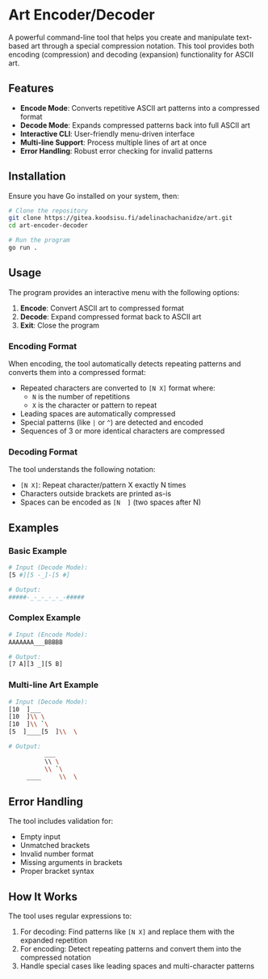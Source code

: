 # Art Encoder/Decoder

A powerful command-line tool that helps you create and manipulate text-based art through a special compression notation. This tool provides both encoding (compression) and decoding (expansion) functionality for ASCII art.

## Features

- **Encode Mode**: Converts repetitive ASCII art patterns into a compressed format
- **Decode Mode**: Expands compressed patterns back into full ASCII art
- **Interactive CLI**: User-friendly menu-driven interface
- **Multi-line Support**: Process multiple lines of art at once
- **Error Handling**: Robust error checking for invalid patterns

## Installation

Ensure you have Go installed on your system, then:

```bash
# Clone the repository
git clone https://gitea.koodsisu.fi/adelinachachanidze/art.git
cd art-encoder-decoder

# Run the program
go run .
```

## Usage

The program provides an interactive menu with the following options:

1. **Encode**: Convert ASCII art to compressed format
2. **Decode**: Expand compressed format back to ASCII art
3. **Exit**: Close the program

### Encoding Format

When encoding, the tool automatically detects repeating patterns and converts them into a compressed format:

- Repeated characters are converted to `[N X]` format where:
  - `N` is the number of repetitions
  - `X` is the character or pattern to repeat
- Leading spaces are automatically compressed
- Special patterns (like `|` or `^`) are detected and encoded
- Sequences of 3 or more identical characters are compressed

### Decoding Format

The tool understands the following notation:

- `[N X]`: Repeat character/pattern X exactly N times
- Characters outside brackets are printed as-is
- Spaces can be encoded as `[N  ]` (two spaces after N)

## Examples

### Basic Example
```bash
# Input (Decode Mode):
[5 #][5 -_]-[5 #]

# Output:
#####-_-_-_-_-_-#####
```

### Complex Example
```bash
# Input (Encode Mode):
AAAAAAA___BBBBB

# Output:
[7 A][3 _][5 B]
```

### Multi-line Art Example
```bash
# Input (Decode Mode):
[10  ]___
[10  ]\\ \
[10  ]\\ `\
[5  ]____[5  ]\\  \

# Output:
          ___
          \\ \
          \\ `\
     ____     \\  \
```

## Error Handling

The tool includes validation for:
- Empty input
- Unmatched brackets
- Invalid number format
- Missing arguments in brackets
- Proper bracket syntax

## How It Works

The tool uses regular expressions to:
1. For decoding: Find patterns like `[N X]` and replace them with the expanded repetition
2. For encoding: Detect repeating patterns and convert them into the compressed notation
3. Handle special cases like leading spaces and multi-character patterns